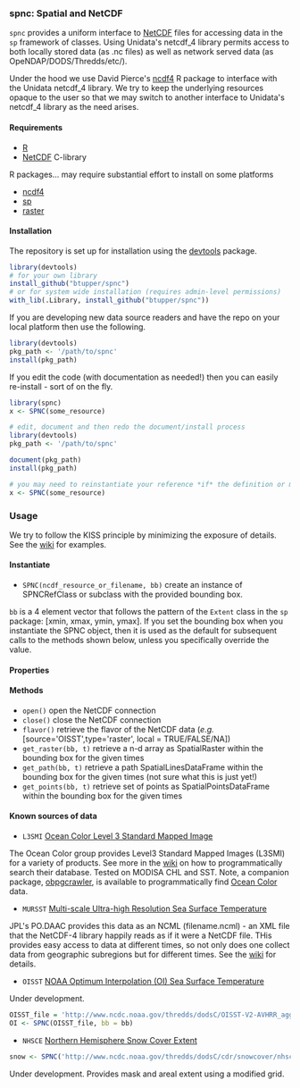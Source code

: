 ### spnc: Spatial and NetCDF

`spnc` provides a uniform interface to [NetCDF](http://www.unidata.ucar.edu/software/netcdf) files for accessing data in the `sp` framework of classes.  Using Unidata's netcdf_4 library permits access to both locally stored data (as .nc files) as well as network served data (as OpeNDAP/DODS/Thredds/etc/).

Under the hood we use David Pierce's [ncdf4](http://cran.r-project.org/web/packages/ncdf4/index.html) R package to interface with the Unidata netcdf_4 library.  We try to keep the underlying resources opaque to the user so that we may switch to another interface to Unidata's netcdf_4 library as the need arises.

#### Requirements

+ [R](http://www.r-project.org/)
+ [NetCDF](http://www.unidata.ucar.edu/software/netcdf)  C-library

R packages... may require substantial effort to install on some platforms

+ [ncdf4](http://cran.r-project.org/web/packages/ncdf4/index.html)
+ [sp](http://cran.r-project.org/web/packages/sp/)
+ [raster](http://cran.r-project.org/web/packages/raster/)
    
#### Installation

The repository is set up for installation using the [devtools](http://cran.r-project.org/web/packages/devtools/) package.

```R
library(devtools)
# for your own library
install_github("btupper/spnc")
# or for system wide installation (requires admin-level permissions)
with_lib(.Library, install_github("btupper/spnc"))
```

If you are developing new data source readers and have the repo on your local platform then use the following.

```R
library(devtools)
pkg_path <- '/path/to/spnc'
install(pkg_path)
```

If you edit the code (with documentation as needed!) then you can easily re-install - sort of on the fly.

```R
library(spnc)
x <- SPNC(some_resource)

# edit, document and then redo the document/install process
library(devtools)
pkg_path <- '/path/to/spnc'

document(pkg_path)
install(pkg_path)

# you may need to reinstantiate your reference *if* the definition or methods have changed in your edits
x <- SPNC(some_resource)
```

### Usage

We try to follow the KISS principle by minimizing the exposure of details.  See the [wiki](https://github.com/btupper/spnc/wiki) for examples.

#### Instantiate

+ `SPNC(ncdf_resource_or_filename, bb)` create an instance of SPNCRefClass or subclass with the provided bounding box.

`bb` is a 4 element vector that follows the pattern of the `Extent` class in the `sp` package: [xmin, xmax, ymin, ymax].  If you set the bounding box when you instantiate the SPNC object, then it is used as the default for subsequent calls to the methods shown below, unless you specifically override the value. 

#### Properties
#### Methods

+ `open()` open the NetCDF connection
+ `close()` close the NetCDF connection
+ `flavor()` retrieve the flavor of the NetCDF data (*e.g.* [source='OISST',type='raster', local = TRUE/FALSE/NA])
+ `get_raster(bb, t)` retrieve a n-d array as SpatialRaster within the bounding box for the given times
+ `get_path(bb, t)` retrieve a path SpatialLinesDataFrame within the bounding box for the given times (not sure what this is just yet!)
+ `get_points(bb, t)` retrieve set of points as SpatialPointsDataFrame within the bounding box for the given times

#### Known sources of data

+ `L3SMI`  [Ocean Color Level 3 Standard Mapped Image](http://oceancolor.gsfc.nasa.gov/cms)

The Ocean Color group provides Level3 Standard Mapped Images (L3SMI) for a variety of products. See more in the [wiki](https://github.com/btupper/spnc/wiki/MODIS-and-OBPG) on how to programmatically search their database.  Tested on MODISA CHL and SST.  Note, a companion package, [obpgcrawler](https://github.com/btupper/obpgcrawler), is available to programmatically find [Ocean Color](http://oceancolor.gsfc.nasa.gov/cms) data.


+ `MURSST` [Multi-scale Ultra-high Resolution Sea Surface Temperature](http://mur.jpl.nasa.gov/)

JPL's PO.DAAC provides this data as an NCML (filename.ncml) - an XML file that the NetCDF-4 library happily reads as if it were a NetCDF file.   THis provides easy access to data at different times, so not only does one collect data from geographic subregions but for different times.  See the [wiki](https://github.com/btupper/spnc/wiki/MUR-and-NCML) for details.


+ `OISST` [NOAA Optimum Interpolation (OI) Sea Surface Temperature ](http://www.esrl.noaa.gov/psd/data/gridded/data.noaa.oisst.v2.html)

Under development.

```R
OISST_file = 'http://www.ncdc.noaa.gov/thredds/dodsC/OISST-V2-AVHRR_agg'
OI <- SPNC(OISST_file, bb = bb)
```

+ `NHSCE` [Northern Hemisphere Snow Cover Extent](https://climatedataguide.ucar.edu/climate-data/snow-cover-extent-northern-hemisphere-climate-data-record-rutgers) 

```R
snow <- SPNC('http://www.ncdc.noaa.gov/thredds/dodsC/cdr/snowcover/nhsce_v01r01_19661004_latest.nc')
```

Under development. Provides mask and areal extent using a modified grid.
